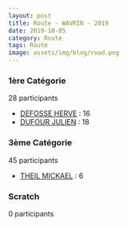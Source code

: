 ```yaml
---
layout: post
title: Route - WAVRIN - 2019
date: 2019-10-05
category: Route
tags: Route
image: assets/img/blog/road.png
---
```


### 1ère Catégorie
28 participants
- [DEFOSSE HERVE](https://teamspecializedlille.cc/coureurs/defosseherve) : 16
- [DUFOUR JULIEN](https://teamspecializedlille.cc/coureurs/dufourjulien) : 18

### 3ème Catégorie
45 participants
- [THEIL MICKAEL](https://teamspecializedlille.cc/coureurs/theilmickael) : 6

### Scratch
0 participants
